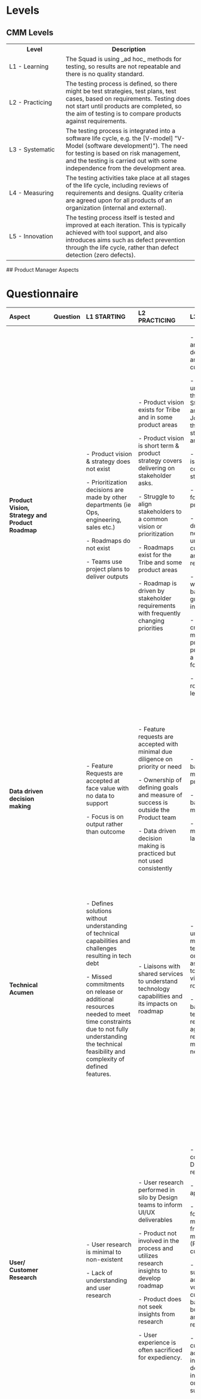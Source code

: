 ﻿# Levels
## CMM Levels
<table>
   <colgroup>
      <col  style="width: 30%" />
      <col  style="width: 70%" />
   </colgroup>
   <tbody>
      <tr>
         <th>Level</th>
         <th>Description</th>
      </tr>
      <tr>
         <td>L1 - Learning</td>
         <td>The Squad is using  _ad hoc_  methods for testing, so results are not repeatable and there is no quality standard.</td>
      </tr>
      <tr>
         <td>L2 - Practicing </td>
         <td>The testing process is defined, so there might be test strategies, test plans, test cases, based on requirements. Testing does not start until products are completed, so the aim of testing is to compare products against requirements.</td>
      </tr>
      <tr>
         <td>L3 - Systematic</td>
         <td>The testing process is integrated into a software life cycle, e.g. the  [V-model] "V-Model (software development)"). The need for testing is based on risk management, and the testing is carried out with some independence from the development area.</td>
      </tr>
      <tr>
         <td>L4 - Measuring</td>
         <td>The testing activities take place at all stages of the life cycle, including reviews of requirements and designs. Quality criteria are agreed upon for all products of an organization (internal and external).</td>
      </tr>
      <tr>
         <td>L5 - Innovation</td>
         <td>The testing process itself is tested and improved at each iteration. This is typically achieved with tool support, and also introduces aims such as defect prevention through the life cycle, rather than defect detection (zero defects).</td>
      </tr>
   </tbody>
</table>
## Product Manager Aspects
<h1 id="-questionnaire-"><strong>Questionnaire</strong></h1>
<table>
   <thead>
      <tr>
         <th style="text-align:left"><strong>Aspect</strong></th>
         <th style="text-align:left"><strong>Question</strong></th>
         <th style="text-align:left"><strong>L1 STARTING</strong></th>
         <th style="text-align:left"><strong>L2 PRACTICING</strong></th>
         <th style="text-align:left"><strong>L3 SYSTEMATIC</strong></th>
         <th style="text-align:left"><strong>L4 MEASURING</strong></th>
         <th style="text-align:left"><strong>L5 INNOVATING</strong></th>
         <th style="text-align:left"><strong>Level</strong></th>
         <th style="text-align:left"><strong>Discussion comments</strong></th>
      </tr>
   </thead>
   <tbody>
      <tr>
         <td style="text-align:left">
            <p><strong>Product Vision, Strategy and Product Roadmap</strong></p>
            <p></p>
         </td>
         <td style="text-align:left"></td>
         <td style="text-align:left">
            <p>- Product vision &amp; strategy does not exist</p>
            <p>- Prioritization decisions are made by other departments (ie Ops, engineering, sales etc.)</p>
            <p>- Roadmaps do not exist</p>
            <p>- Teams use project plans to deliver outputs</p>
         </td>
         <td style="text-align:left">
            <p>- Product vision exists  for Tribe and in some product areas</p>
            <p>- Product vision is short term &amp; product strategy covers delivering on stakeholder asks.</p>
            <p>- Struggle to align stakeholders to a common vision or prioritization</p>
            <p>- Roadmaps exist for the Tribe and some product areas</p>
            <p>- Roadmap is driven by stakeholder requirements with frequently changing priorities</p>
         </td>
         <td style="text-align:left">
            <p>- Product vision and strategy is well defined at all levels and is driven by customer needs</p>
            <p>- Leverages understanding of the Business Strategy, Outcomes and Customer Journey to create the product strategy, vision, and roadmap</p>
            <p>- Articulating vision is a core competency &amp; strength</p>
            <p>- Roadmaps exists for Tribe and every product area</p>
            <p>- Roadmap is driven by customer needs leveraging understanding of customer journey and customer research</p>
            <p>- Roadmap exists with a healthy balance of product growth and BAU initiatives.</p>
            <p>- Roadmap creation and maintenance is practiced across all product areas with a standardized format</p>
            <p>- Visibility of roadmap at all levels</p>
         </td>
         <td style="text-align:left">
            <p>- Product vision is based on market research and insights</p>
            <p>- In depth research and analysis of competitors, business models informs product strategy and priorities.</p>
            <p>- Product strategy supports business goals</p>
            <p>- Articulating vision that is differentiating and motivates the team</p>
            <p>- Product strategy defined based on time horizons from near to longer term  strategy.</p>
            <p>- Roadmap is driven by market needs and responsive to market changes.</p>
            <p>- Stakeholder &quot;buy-in&quot; to the overall Product vision, short-term, mid-term roadmaps based on market needs.</p>
         </td>
         <td style="text-align:left">
            <p>- Product vision &amp; strategy drives business goals</p>
            <p>- Developing vision that is inspiring and anchor point for the company vision.</p>
            <p>- Executive Leadership is aligned on Product strategy</p>
            <p>- Outcome driven Long term roadmap for 24-36 months exists for all product areas and is aligned to the overall product vision</p>
            <p>- Everyone across the organization rallies around the roadmap</p>
         </td>
         <td style="text-align:left">
            <p>- L1</p>
            <p>- L2</p>
            <p>- L3</p>
            <p>- L4</p>
            <p>- L5</p>
            <p>- Skipped</p>
         </td>
         <td style="text-align:left"></td>
      </tr>
      <tr>
         <td style="text-align:left"></td>
         <td style="text-align:left"></td>
         <td style="text-align:left"></td>
         <td style="text-align:left"></td>
         <td style="text-align:left"></td>
         <td style="text-align:left"></td>
         <td style="text-align:left"></td>
         <td style="text-align:left"></td>
         <td style="text-align:left"></td>
      </tr>
      <tr>
         <td style="text-align:left"><strong>Data driven decision making</strong></td>
         <td style="text-align:left"></td>
         <td style="text-align:left">
            <p>- Feature Requests are accepted at face value with no data to support</p>
            <p>- Focus is on output rather than outcome</p>
         </td>
         <td style="text-align:left">
            <p>- Feature requests are accepted with minimal due diligence on priority or need</p>
            <p>- Ownership of defining goals and measure of success is outside the Product team</p>
            <p>- Data driven decision making is practiced but not used consistently</p>
         </td>
         <td style="text-align:left">
            <p>- Data forms the basis for decision making across all product areas</p>
            <p>- Prioritization is based on simplistic methods</p>
            <p>- Outcome is measured but post launch </p>
         </td>
         <td style="text-align:left">
            <p>- Data insights drive efforts for product development &amp; priority</p>
            <p>- Clear and achievable goals and metrics defined for every initiative</p>
            <p>- Metrics and KPIs are defined for every product area and has clear traceability to overall product and company goals</p>
         </td>
         <td style="text-align:left">
            <p>- Data trends  leveraged to uncover new needs or new markets</p>
            <p>- Experimentation is supported cross-org and actively undertaken as means for growth and innovation</p>
         </td>
         <td style="text-align:left">
            <p>- L1</p>
            <p>- L2</p>
            <p>- L3</p>
            <p>- L4</p>
            <p>- L5</p>
            <p>- Skipped</p>
         </td>
         <td style="text-align:left"></td>
      </tr>
      <tr>
         <td style="text-align:left"></td>
         <td style="text-align:left"></td>
         <td style="text-align:left"></td>
         <td style="text-align:left"></td>
         <td style="text-align:left"></td>
         <td style="text-align:left"></td>
         <td style="text-align:left"></td>
         <td style="text-align:left"></td>
         <td style="text-align:left"></td>
      </tr>
      <tr>
         <td style="text-align:left">
            <p><strong>Technical Acumen</strong></p>
            <p></p>
         </td>
         <td style="text-align:left"></td>
         <td style="text-align:left">
            <p>- Defines solutions without understanding of technical capabilities and challenges resulting in tech debt</p>
            <p>- Missed commitments on release or additional resources needed to meet time constraints due to not fully understanding the technical feasibility and complexity of defined features.</p>
         </td>
         <td style="text-align:left">- Liaisons with shared services to understand technology capabilities and its impacts on roadmap</td>
         <td style="text-align:left">
            <p>- Relentless about uncovering and mitigating technology-oriented risks and associated impacts to product strategy, vision, and roadmaps</p>
            <p>- Understands and balances technology requirements against stakeholder requests and market’s wants and needs</p>
         </td>
         <td style="text-align:left">
            <p>- Understanding the technology capabilities of the company, ability to present technology-based decision to business stakeholders</p>
            <p>- Knowledge and understanding of current and future technology capabilities, trends and systems</p>
         </td>
         <td style="text-align:left">- Able to identify and communicate key technology trends shaping the Business domain and &amp; how technology can empower Business through specific product capabilities/features</td>
         <td style="text-align:left">
            <p>- L1</p>
            <p>- L2</p>
            <p>- L3</p>
            <p>- L4</p>
            <p>- L5</p>
            <p>- Skipped</p>
         </td>
         <td style="text-align:left"></td>
      </tr>
      <tr>
         <td style="text-align:left"></td>
         <td style="text-align:left"></td>
         <td style="text-align:left"></td>
         <td style="text-align:left"></td>
         <td style="text-align:left"></td>
         <td style="text-align:left"></td>
         <td style="text-align:left"></td>
         <td style="text-align:left"></td>
         <td style="text-align:left"></td>
      </tr>
      <tr>
         <td style="text-align:left">
            <p><strong>User/ Customer Research</strong></p>
            <p></p>
         </td>
         <td style="text-align:left"></td>
         <td style="text-align:left">
            <p>- User research is minimal to non-existent</p>
            <p>- Lack of understanding and user research</p>
         </td>
         <td style="text-align:left">
            <p>- User research performed in silo by Design teams to inform UI/UX deliverables</p>
            <p>- Product not involved in the process and utilizes research insights to develop roadmap</p>
            <p>- Product does not seek insights from research</p>
            <p>- User experience is often sacrificed for expediency.</p>
         </td>
         <td style="text-align:left">
            <p>- Product closely collaborated with Design on user research.</p>
            <p>- Design thinking approach is piloted</p>
            <p>- Applies customer focused product mindset principles, frameworks and methodologies (Personas, JTBD, customer journeys)</p>
            <p>- Implements, supports and advocates the voice of the customer, balancing it with business objectives and technology requirements</p>
            <p>- Ability to perform customer-facing activities – interviews, surveys, demos, participate in sales, onboarding and support calls</p>
         </td>
         <td style="text-align:left">
            <p>- User research is the base for a personalized product </p>
            <p>- Implements, supports and advocates the voice of the customer, balancing it with business objectives and technology requirements</p>
            <p>- Conducts market and user research and advocates for their value</p>
            <p>- Solid understanding of design thinking tools and ability to communicate users needs, their overall service journey, and how they use and leverage technology</p>
            <p>- Liaison with marketing and sales on prep, launch and post launch support</p>
            <p>- Understanding of go to market strategy, required steps etc.</p>
         </td>
         <td style="text-align:left">
            <p>- Focus on the product but also other elements in the ecosystem that impact the customer experience, to uncover new ideas or solutions - covering the complete end-to-end journey</p>
            <p>- Able to improve the processes around the user research</p>
            <p>- Leverage advanced technologies (e.g. AI, ML, VR, etc) to uncover customer needs and create delightful experiences</p>
            <p>- Follow consistently a well-defined go to market strategy plan</p>
         </td>
         <td style="text-align:left">
            <p>- L1</p>
            <p>- L2</p>
            <p>- L3</p>
            <p>- L4</p>
            <p>- L5</p>
            <p>- Skipped</p>
         </td>
         <td style="text-align:left"></td>
      </tr>
      <tr>
         <td style="text-align:left"></td>
         <td style="text-align:left"></td>
         <td style="text-align:left"></td>
         <td style="text-align:left"></td>
         <td style="text-align:left"></td>
         <td style="text-align:left"></td>
         <td style="text-align:left"></td>
         <td style="text-align:left"></td>
         <td style="text-align:left"></td>
      </tr>
      <tr>
         <td style="text-align:left">
            <p><strong>Product portfolio management</strong></p>
            <p></p>
         </td>
         <td style="text-align:left"></td>
         <td style="text-align:left">
            <p>- Lacks clear overall vision strategy and alignment across product families</p>
            <p>- Every product team/area have independent goals that often lack alignment to overall business goals sometimes even conflicting with overall vision</p>
         </td>
         <td style="text-align:left">
            <p>- Certain product families/areas are somewhat aligned more than others</p>
            <p>- Able to manage cross-dependencies, priorities and requirements within same product family</p>
         </td>
         <td style="text-align:left">
            <p>- Able to manage out of family dependencies and establish partnerships with other product teams</p>
            <p>- Ensures collaboration and communication across product teams</p>
            <p>- Monitors and leverages customer feedback to align on key features and functions</p>
         </td>
         <td style="text-align:left">
            <p>- Identify objectives and key results (OKRs) to be monitored for each product/stream, align and track them towards the product’s strategic goals</p>
            <p>- Build or manage portfolio based on solid understanding of competitor landscape </p>
         </td>
         <td style="text-align:left">
            <p>- Set the trend for market by adding innovative products to portfolio </p>
            <p>- Clear framework and decision making process for product phase-outs and new product additions to portfolio</p>
            <p>- Focus is on building an ecosystem vs single product offering</p>
         </td>
         <td style="text-align:left">
            <p>- L1</p>
            <p>- L2</p>
            <p>- L3</p>
            <p>- L4</p>
            <p>- L5</p>
            <p>- Skipped</p>
         </td>
         <td style="text-align:left"></td>
      </tr>
      <tr>
         <td style="text-align:left"></td>
         <td style="text-align:left"></td>
         <td style="text-align:left"></td>
         <td style="text-align:left"></td>
         <td style="text-align:left"></td>
         <td style="text-align:left"></td>
         <td style="text-align:left"></td>
         <td style="text-align:left"></td>
         <td style="text-align:left"></td>
      </tr>
      <tr>
         <td style="text-align:left"><strong>People</strong></td>
         <td style="text-align:left"></td>
         <td style="text-align:left">
            <p>leadership:</p>
            <p>- Lacks leadership</p>
            <p>- Tactical focus</p>
            <p>- Executes on asks</p>
         </td>
         <td style="text-align:left">
            <p>leadership:</p>
            <p>- Collaborative and comfortable  engaging at different levels of the organization</p>
            <p>- Exhibits ownership of business outcomes in some instances</p>
         </td>
         <td style="text-align:left">
            <p>leadership:</p>
            <p>- Exhibits ownership of business outcomes consistently at all levels and able to negotiate, challenge conflicts and bottlenecks to successfully deliver on them.</p>
            <p>- Facilitates/Supports quarterly strategic review sessions with the business to discuss product performance, delivery health, customer insights, and outcomes </p>
            <p>- Evangelize product mindset across the org</p>
         </td>
         <td style="text-align:left">
            <p>leadership:</p>
            <p>- Brings evidence-based decision-making and associated communication as needed</p>
            <p>- A strategic thinker with a bias for action and continuous improvement</p>
            <p>- Product is well-respected and seen as the voice of customer across the org</p>
         </td>
         <td style="text-align:left">
            <p>leadership:</p>
            <p>- Proactively engage and influence the Business with ideas and recommendations that shape product strategy and technology direction</p>
            <p>- Multiply impact by enabling people around them to contribute to and own business impact necessary to achieve the company’s strategy</p>
            <p>- People in different roles understand product mindset and nurture this in the organization</p>
         </td>
         <td style="text-align:left">
            <p><strong>People:</strong></p>
            <p>- L1</p>
            <p>- L2</p>
            <p>- L3</p>
            <p>- L4</p>
            <p>- L5</p>
            <p>- Skipped</p>
         </td>
         <td style="text-align:left"></td>
      </tr>
      <tr>
         <td style="text-align:left"></td>
         <td style="text-align:left"></td>
         <td style="text-align:left">
            <p>cross-functional team collaboration:</p>
            <p>- Hand off requirements to team for development with no further involvement</p>
         </td>
         <td style="text-align:left">
            <p>cross-functional team collaboration:</p>
            <p>- Team collaboration is on a sporadic basis </p>
            <p>- Struggles to communicate &amp; create buy-in from team on agreed upon Product vision</p>
         </td>
         <td style="text-align:left">
            <p>cross-functional team collaboration:</p>
            <p>- Cadence based communication established with team for 2-way information flow</p>
            <p>- Able to communicate and get buy-in to the agreed upon product vision</p>
            <p>- Cross functional teams understand how they contribute to product success</p>
            <p>- Knowledge sharing sessions to discuss current challenges, share ideas on resolutions and ways of working</p>
         </td>
         <td style="text-align:left">
            <p>cross-functional team collaboration:</p>
            <p>- Invites ideas and opinions from team on emerging opportunities and problem statements</p>
            <p>- Knowledge sharing sessions take a form of sharing insights, new ideas and latest trends around the product and market., improve ways of working</p>
         </td>
         <td style="text-align:left">
            <p>cross-functional team collaboration:</p>
            <p>- Collaborates with team to identify and run experiments, POCs etc.</p>
            <p>- Knowledge sharing sessions becomes a place to discuss innovative product ideas, &amp; share ideas on defining new ways of working</p>
         </td>
         <td style="text-align:left">
            <p><strong>People:</strong></p>
            <p>- L1</p>
            <p>- L2</p>
            <p>- L3</p>
            <p>- L4</p>
            <p>- L5</p>
            <p>- Skipped</p>
         </td>
         <td style="text-align:left"></td>
      </tr>
      <tr>
         <td style="text-align:left"></td>
         <td style="text-align:left"></td>
         <td style="text-align:left">
            <p>managing up:</p>
            <p>- Lack of visibility and gaps in communication to senior leadership and management</p>
            <p></p>
         </td>
         <td style="text-align:left">
            <p>managing up:</p>
            <p>- Management and senior leaders have to pull information continuously to ensure progress and alignment to overall strategy and vision</p>
         </td>
         <td style="text-align:left">
            <p>managing up:</p>
            <p>- Senior leadership and management is kept in the loop with overall progress and major decision points </p>
            <p>- Brings evidence based decision making and associated communication as needed</p>
            <p>- Check-in with management on alignment to overall strategy</p>
         </td>
         <td style="text-align:left">
            <p>managing up:</p>
            <p>- Leverage senior leaders in the organization to help achieve goals, deliver meaningful outcomes</p>
         </td>
         <td style="text-align:left">
            <p>managing up:</p>
            <p>- Supports strategic review sessions with leadership to discuss product performance, delivery health, customer insights and outcomes</p>
            <p>- Leverage senior leaders to positively influence the strategic direction of the team and the company overall</p>
         </td>
         <td style="text-align:left">
            <p><strong>People:</strong></p>
            <p>- L1</p>
            <p>- L2</p>
            <p>- L3</p>
            <p>- L4</p>
            <p>- L5</p>
            <p>- Skipped</p>
            <p></p>
         </td>
         <td style="text-align:left"></td>
      </tr>
      <tr>
         <td style="text-align:left"></td>
         <td style="text-align:left"></td>
         <td style="text-align:left">
            <p>stakeholder management:</p>
            <p>- Stakeholders not identified</p>
            <p>- Lacks understanding of stakeholder engagement</p>
            <p>- Ineffective in saying &quot;no&quot; or prioritizing requests</p>
         </td>
         <td style="text-align:left">
            <p>stakeholder management:</p>
            <p>- Engagement at appropriate stakeholder level is missing</p>
            <p>- Stakeholder communication occurs  in an inconsistent manner</p>
         </td>
         <td style="text-align:left">
            <p>stakeholder management:</p>
            <p>- Stakeholders identified and mapped based on influence, impact</p>
            <p>- Communication plan is consistent across the team </p>
            <p>- Is able to say “No” to stakeholders and those driving product development priorities, but explains “Why” in terms that Stakeholders understand</p>
         </td>
         <td style="text-align:left">
            <p>stakeholder management:</p>
            <p>- Willing and able to make hard product decisions and able to align everyone to those decisions including the dissenters</p>
         </td>
         <td style="text-align:left">
            <p>stakeholder management:</p>
            <p>- Proactively engage and influence the Business with ideas and recommendations that shape product strategy and technology direction</p>
            <p>- Consistently push relevant information to leadership and management and proactively align work to business objectives</p>
         </td>
         <td style="text-align:left">
            <p><strong>People:</strong></p>
            <p>- L1</p>
            <p>- L2</p>
            <p>- L3</p>
            <p>- L4</p>
            <p>- L5</p>
            <p>- Skipped</p>
            <p></p>
         </td>
         <td style="text-align:left"></td>
      </tr>
      <tr>
         <td style="text-align:left"></td>
         <td style="text-align:left"></td>
         <td style="text-align:left"></td>
         <td style="text-align:left"></td>
         <td style="text-align:left"></td>
         <td style="text-align:left"></td>
         <td style="text-align:left"></td>
         <td style="text-align:left"></td>
         <td style="text-align:left"></td>
      </tr>
      <tr>
         <td style="text-align:left">
            <p><strong>Tools &amp; Artefacts</strong></p>
            <p></p>
         </td>
         <td style="text-align:left"></td>
         <td style="text-align:left">
            <p>- Absence of PM tools needed to track and manage work effectively</p>
            <p>- Artefacts generated are difficult to update and consume.</p>
         </td>
         <td style="text-align:left">
            <p>- A wide range of tools used by different teams or individuals making it difficult to collaborate</p>
            <p>- Inconsistent usage of tools with limited or no training</p>
            <p>- Artefacts created  only on request and often not maintained with latest information.</p>
         </td>
         <td style="text-align:left">
            <p>- Identified and agreed on specific tools to be used across teams to track and manage work for PMs</p>
            <p>- Defined set of artefacts generated at each stage of the product development lifecycle(Customer Journey maps, product strategy and vision document, roadmap and supporting documentation)</p>
            <p>- Holds annual strategic planning and quarterly strategic reviews</p>
            <p>- Holds biweekly/weekly PO sync and team check-in meetings</p>
         </td>
         <td style="text-align:left">
            <p>- PMs are skilled at tools needed to manage work and leverage advanced options to become efficient in operational tasks</p>
            <p>- High- quality artefacts, checklists generated across all teams leveraging templates.</p>
         </td>
         <td style="text-align:left">
            <p>- Automate operational tasks where possible</p>
            <p>- Experiment and innovate using tools to become efficient, communicate effectively and provide visibility on product planning and execution at all levels</p>
         </td>
         <td style="text-align:left">
            <p>- L1</p>
            <p>- L2</p>
            <p>- L3</p>
            <p>- L4</p>
            <p>- L5</p>
            <p>- Skipped</p>
            <p></p>
         </td>
         <td style="text-align:left"></td>
      </tr>
      <tr>
         <td style="text-align:left"></td>
         <td style="text-align:left"></td>
         <td style="text-align:left"></td>
         <td style="text-align:left"></td>
         <td style="text-align:left"></td>
         <td style="text-align:left"></td>
         <td style="text-align:left"></td>
         <td style="text-align:left"></td>
         <td style="text-align:left"></td>
      </tr>
      <tr>
         <td style="text-align:left">
            <p>Product Creation – <strong>Identify Phase</strong></p>
            <p></p>
         </td>
         <td style="text-align:left"></td>
         <td style="text-align:left">
            <p>- Product ideation driven more by instinct than data</p>
            <p>- Lack of customer focus in driving new ideas </p>
            <p>- Lack of effective triaging of new ideas</p>
            <p>- Extensive governance and business case required </p>
         </td>
         <td style="text-align:left">
            <p>- Some focus on customer problem but lacking data to prove impact.</p>
            <p>- Use of Lean Canvas as lightweight business case</p>
            <p>- Effective triage of new initiatives in place</p>
         </td>
         <td style="text-align:left">
            <p>- Focus on customer problems and pain points to generate new product ideas</p>
            <p>- Data driven decision making</p>
            <p>- Idea generation is outcome focused.</p>
            <p>- Effective Customer, Competitor and Technology research in place.</p>
            <p>- Key commercial drivers are understood.</p>
            <p>- Pipeline of work visible and managed from identify through to land.</p>
            <p>- Relevant exit criteria artefacts consistently produced </p>
         </td>
         <td style="text-align:left">
            <p>- Customer focus combined with competitor awareness drives idea generation</p>
            <p>- Initiatives linked to OKR’s and business metrics with clear relationship to strategic outcomes</p>
         </td>
         <td style="text-align:left">
            <p>- Very strong focus on customer problems leads to game changing product ideas.</p>
            <p>- New ideas are driven by outcome of experimentation and associated product metrics</p>
         </td>
         <td style="text-align:left">
            <p>- L1</p>
            <p>- L2</p>
            <p>- L3</p>
            <p>- L4</p>
            <p>- L5</p>
            <p>- Skipped</p>
         </td>
         <td style="text-align:left"></td>
      </tr>
      <tr>
         <td style="text-align:left"></td>
         <td style="text-align:left"></td>
         <td style="text-align:left"></td>
         <td style="text-align:left"></td>
         <td style="text-align:left"></td>
         <td style="text-align:left"></td>
         <td style="text-align:left"></td>
         <td style="text-align:left"></td>
         <td style="text-align:left"></td>
      </tr>
      <tr>
         <td style="text-align:left">
            <p>Product Creation – <strong>Validate Phase</strong></p>
            <p></p>
         </td>
         <td style="text-align:left"></td>
         <td style="text-align:left">
            <p>- Minimal product discovery where hypothesis are not identified/tested prior to development</p>
            <p>- Product discovery comprises of compiling second or third hand information or knowledge around problem statement</p>
            <p>- Requirements are generated by PM/POs in silos</p>
         </td>
         <td style="text-align:left">
            <p>- Some initiatives with effective discovery but not widely adopted.</p>
            <p>- Feature factory approach with handover of features from product to delivery</p>
            <p>- Limited collaboration across product, design and technology</p>
         </td>
         <td style="text-align:left">
            <p>- Widespread adoption of effective Product Discovery sessions</p>
            <p>- Techniques such as Customer Journey mapping adopted</p>
            <p>- Hypothesis driven approach and associated hypothesis testing (such as UX research)</p>
            <p>- Strong collaboration between product, design and technology</p>
            <p>- Engagement with relevant external teams such as Architecture and Infosec.</p>
            <p>- Relevant exit criteria artefacts consistently produced </p>
         </td>
         <td style="text-align:left">
            <p>- Effective customer research</p>
            <p>- Experimentation mindset embedded</p>
            <p>- Squads acting as cross functional product teams</p>
            <p>- Initiatives routinely assessed for feasibility, desirability and viability</p>
         </td>
         <td style="text-align:left">
            <p>- Outcome of discovery efforts leads to noticeable improvements to product outcomes in line with business strategy.</p>
            <p>- Discovery is viewed more as a mindset rather than a phase. Discovery and delivery are continuous activities powered by experimentation and learning.</p>
         </td>
         <td style="text-align:left">
            <p>- L1</p>
            <p>- L2</p>
            <p>- L3</p>
            <p>- L4</p>
            <p>- L5</p>
            <p>- Skipped</p>
         </td>
         <td style="text-align:left"></td>
      </tr>
      <tr>
         <td style="text-align:left"></td>
         <td style="text-align:left"></td>
         <td style="text-align:left"></td>
         <td style="text-align:left"></td>
         <td style="text-align:left"></td>
         <td style="text-align:left"></td>
         <td style="text-align:left"></td>
         <td style="text-align:left"></td>
         <td style="text-align:left"></td>
      </tr>
      <tr>
         <td style="text-align:left">Product Creation – <strong>Plan Phase</strong></td>
         <td style="text-align:left"></td>
         <td style="text-align:left">- Project style planning with fixed scope, budget, timelines (iron triangle)</td>
         <td style="text-align:left">- Some collaboration in planning but contributors not fully engaged. Deadlines might be ‘handed down’ to squads.</td>
         <td style="text-align:left">
            <p>- Planning used to identify dependencies and delivery approach but understood to be a forecast/guide rather than commitment.</p>
            <p>- Plan adapted as initiative proceeds </p>
            <p>- All contributors to delivery collaboratively create the delivery plan.</p>
            <p>- Relevant exit criteria artefacts consistently produced </p>
         </td>
         <td style="text-align:left">
            <p>- Transparent reporting to governance allowing early decision making – especially around areas such as scope.</p>
            <p>- Plan is regularly updated taking into account reality on the ground and associated learnings as initiative progresses.</p>
         </td>
         <td style="text-align:left">
            <p>- Plan is viewed as a tool towards more effective product outcomes.</p>
            <p>- Widespread adoption of Agile planning and governance. </p>
         </td>
         <td style="text-align:left">
            <p>- L1</p>
            <p>- L2</p>
            <p>- L3</p>
            <p>- L4</p>
            <p>- L5</p>
            <p>- Skipped</p>
         </td>
         <td style="text-align:left"></td>
      </tr>
      <tr>
         <td style="text-align:left"></td>
         <td style="text-align:left"></td>
         <td style="text-align:left"></td>
         <td style="text-align:left"></td>
         <td style="text-align:left"></td>
         <td style="text-align:left"></td>
         <td style="text-align:left"></td>
         <td style="text-align:left"></td>
         <td style="text-align:left"></td>
      </tr>
      <tr>
         <td style="text-align:left">
            <p>Product Creation – <strong>Build Phase</strong></p>
            <p></p>
         </td>
         <td style="text-align:left"></td>
         <td style="text-align:left">
            <p>- Project driven approach with teams siloed into functional areas</p>
            <p>- Focus is on output and activities driven by project mindset</p>
            <p>- No clear process defined for product development</p>
         </td>
         <td style="text-align:left">
            <p>- Initial adoption of iterative development approach (Scrum / Kanban)</p>
            <p>- Some collaboration between tech, product and design but still a ‘handover’ mindset.</p>
            <p>- Product development process is defined </p>
            <p>- Adoption of product development process is inconsistent and varies by teams/initiatives</p>
            <p>- PMs are able to clearly communicate what the team needs to build and why</p>
            <p>- Testing is rushed due to unpredictability in team delivery capacity causing higher number of post launch issues</p>
         </td>
         <td style="text-align:left">
            <p>- Team are cross functional </p>
            <p>- Iterative development approach adopted</p>
            <p>- High levels of collaboration between tech, product and design</p>
            <p>- Relevant exit criteria artefacts consistently produced </p>
            <p>- Product development process is well defined and adopted across all teams</p>
            <p>- PMs work effectively with teams to turn requirements into working products in an iterative manner, learning and adapting based on the learning to deliver the best product</p>
            <p>- Predicable velocity and capacity planning for error correction allows better quality experience post launch</p>
         </td>
         <td style="text-align:left">
            <p>- Product Team is a cross functional team including Tech, Product, Design.</p>
            <p>- Team feels empowered and have a sense of ownership towards their product area</p>
            <p>- Product development process is consistent across all teams and efficient ensuring optimum velocity</p>
            <p>- PMs work with team to iteratively and quickly deliver product functionality against pre-defined goals</p>
            <p>- Minimum post launch critical issues or hotfixes needed</p>
         </td>
         <td style="text-align:left">
            <p>- Learnings from ongoing Product development result in improved product outcome</p>
            <p>- Product mindset is in the DNA of Agile teams</p>
            <p>- PMs work with teams to improve the product development process and enable achieving high performance high value per sprint</p>
         </td>
         <td style="text-align:left">
            <p>- L1</p>
            <p>- L2</p>
            <p>- L3</p>
            <p>- L4</p>
            <p>- L5</p>
            <p>- Skipped</p>
         </td>
         <td style="text-align:left"></td>
      </tr>
      <tr>
         <td style="text-align:left"></td>
         <td style="text-align:left"></td>
         <td style="text-align:left"></td>
         <td style="text-align:left"></td>
         <td style="text-align:left"></td>
         <td style="text-align:left"></td>
         <td style="text-align:left"></td>
         <td style="text-align:left"></td>
         <td style="text-align:left"></td>
      </tr>
      <tr>
         <td style="text-align:left">
            <p>Product Creation – <strong>Land Phase</strong></p>
            <p></p>
         </td>
         <td style="text-align:left"></td>
         <td style="text-align:left">
            <p>- Initiatives are released to production but there is a  lack of data around impact </p>
            <p>- Quality of product sometimes suffers due to deadlines</p>
         </td>
         <td style="text-align:left">- Some key metrics captured but not effectively monitored or acted upon</td>
         <td style="text-align:left">
            <p>- Key metrics captured and monitored. Associated dashboards available.</p>
            <p>- Relevant exit criteria artefacts consistently produced </p>
         </td>
         <td style="text-align:left">- Metrics are defined and monitored across the product lifecycle with traceability from strategic to business to product level metrics</td>
         <td style="text-align:left">
            <p>- Metrics are used to drive next future product features</p>
            <p>- PMs consistently communicate clear spec  and set goals in a clear actionable format that can be used to communicate with team and drive product delivery</p>
            <p>- Quality is product’s most important feature and PMs are able to identify, prioritize and resolve quality issues. </p>
            <p>- Post-launch critical issues are very rare.</p>
         </td>
         <td style="text-align:left">
            <p>- L1</p>
            <p>- L2</p>
            <p>- L3</p>
            <p>- L4</p>
            <p>- L5</p>
            <p>- Skipped</p>
         </td>
      </tr>
   </tbody>
</table>